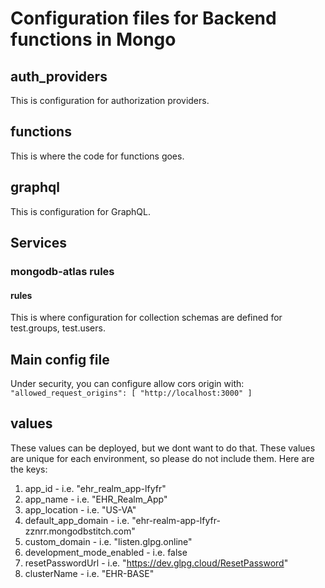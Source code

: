 # Configuration files for Backend functions in Mongo

## auth_providers

This is configuration for authorization providers.

## functions

This is where the code for functions goes.

## graphql

This is configuration for GraphQL.

## Services

### mongodb-atlas rules

#### rules

This is where configuration for collection schemas are defined for test.groups, test.users.  

## Main config file

Under security, you can configure allow cors origin with: ``` "allowed_request_origins": [ "http://localhost:3000" ] ```

## values

These values can be deployed, but we dont want to do that.  These values are unique for each environment, so please do not include them.  Here are the keys:

1. app_id - i.e. "ehr_realm_app-lfyfr"
2. app_name - i.e. "EHR_Realm_App"
3. app_location - i.e. "US-VA"
4. default_app_domain - i.e. "ehr-realm-app-lfyfr-zznrr.mongodbstitch.com"
5. custom_domain - i.e. "listen.glpg.online"
6. development_mode_enabled - i.e. false
7. resetPasswordUrl - i.e. "https://dev.glpg.cloud/ResetPassword"
8. clusterName - i.e. "EHR-BASE"
